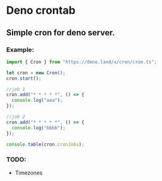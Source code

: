 # Deno crontab

## Simple cron for deno server.


### Example:


```ts
import { Cron } from "https://deno.land/x/cron/cron.ts";

let cron = new Cron();
cron.start();

//job 1
cron.add("* * * * *", () => {
  console.log("aaa");
});

//job 2
cron.add("* * * * *", () => {
  console.log("bbbb");
});

console.table(cron.cronJobs);
```

### TODO:
- Timezones